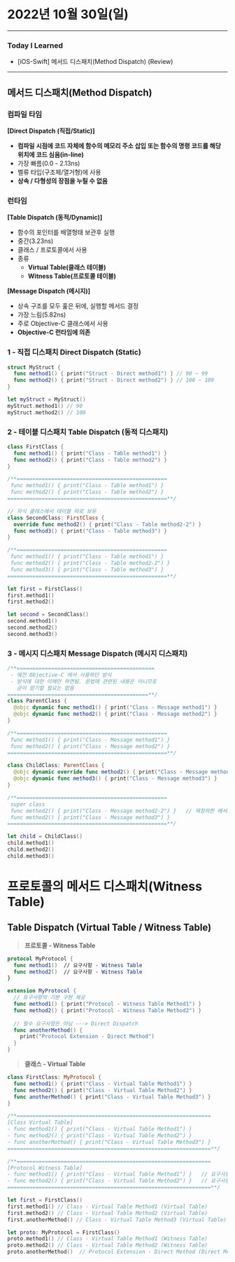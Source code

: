 # 2022년 10월 30일(일)

----

### Today I Learned 

- [iOS-Swift] 메서드 디스패치(Method Dispatch) (Review)

----

## 메서드 디스패치(Method Dispatch)

### 컴파일 타임

**[Direct Dispatch (직접/Static)]**

- **컴파일 시점에 코드 자체에 함수의 메모리 주소 삽입 또는 함수의 명령 코드를 해당 위치에 코드 심음(in-line)**
- 가장 빠름(0.0 - 2.13ns)
- 벨류 타입(구조체/열거형)에 사용
- **상속 / 다형성의 장점을 누릴 수 없음**

### 런타임

**[Table Dispatch (동적/Dynamic)]**

- 함수의 포인터를 배열형태 보관후 실행
- 중간(3.23ns)
- 클래스 / 프로토콜에서 사용
- 종류
  - **Virtual Table(클래스 테이블)**
  - **Witness Table(프로토콜 테이블)**

**[Message Dispatch (메시지)]**

- 상속 구조를 모두 훑은 뒤에, 실행할 메서드 결정
- 가장 느림(5.82ns)
- 주로 Objective-C 클래스에서 사용
- **Objective-C 런타임에 의존**



### 1 - 직접 디스패치 Direct Dispatch (Static)

```swift
struct MyStruct {
  func method1() { print("Struct - Direct method1") } // 90 ~ 99
  func method2() { print("Struct - Direct method2") } // 100 ~ 109 
}

let myStruct = MyStruct() 
myStruct.method1() // 90 
myStruct.method2() // 100 
```

### 2 - 테이블 디스패치 Table Dispatch (동적 디스패치)

```swift
class FirstClass {
  func method1() { print("Class - Table method1") }
  func method2() { print("Class - Table method2") }
}

/**================================================
 func method1() { print("Class - Table method1") }
 func method2() { print("Class - Table method2") }
===================================================**/

// 자식 클래스에서 테이블 따로 보유 
class SecondClass: FirstClass {
  override func method2() { print("Class - Table method2-2") }
  func method3() { print("Class - Table method3") }
}

/**================================================
 func method1() { print("Class - Table method1") }
 func method2() { print("Class - Table method2-2") }
 func method3() { print("Class - Table method3") }
===================================================**/

let first = FirstClass() 
first.method1() 
first.method2() 

let second = SecondClass()
second.method1()
second.method2()
second.method3() 
```

### 3 - 메시지 디스패치 Message Dispatch (메시지 디스패치)

```swift
/**============================================
 - 예전 Objective-C 에서 사용하던 방식
 - 방식에 대한 이해만 하면됨. 문법에 관련된 내용은 아니므로
   굳이 암기할 필요는 없음
=============================================**/
class ParentClass {
  @objc dynamic func method1() { print("Class - Message method1") }
  @objc dynamic func method2() { print("Class - Message method2") }
}

/**================================================
 func method1() { print("Class - Message method1") }
 func method2() { print("Class - Message method2") }
===================================================**/

class ChildClass: ParentClass {
  @objc dynamic override func method2() { print("Class - Message method2-2") }
  @objc dynamic func method3() { print("Class - Message method3") }
}

/**================================================
 super class
 func method2() { print("Class - Message method2-2") }   // 재정의한 메서드는 다시 주소가짐
 func method2() { print("Class - Message method3") }
===================================================**/

let child = ChildClass()
child.method1() 
child.method2() 
child.method3()
```

# 프로토콜의 메서드 디스패치(Witness Table)

## Table Dispatch (Virtual Table / Witness Table)

> **프로토콜 - Witness Table**

```swift
protocol MyProtocol {
  func method1()  // 요구사항 - Witness Table
  func method2()  // 요구사항 - Witness Table
}

extension MyProtocol {
  // 요구사항의 기본 구현 제공 
  func method1() { print("Protocol - Witness Table Method1") }
  func method2() { print("Protocol - Witness Table Method2") }
 	
  // 필수 요구사항은 아님 ---> Direct Dispatch
  func anotherMethod() {
    print("Protocol Extension - Direct Method")
  }
}
```

> **클래스 - Virtual Table**

```swift
class FirstClass: MyProtocol {
  func method1() { print("Class - Virtual Table Method1") }
  func method2() { print("Class - Virtual Table Method2") }
  func anotherMethod() { print("Class - Virtual Table Method3") }
}

/**==============================================================
[Class Virtual Table]
- func method1() { print("Class - Virtual Table Method1") }
- func method2() { print("Class - Virtual Table Method2") }
- func anotherMothod() { print("Class - Virtual Table Method3") }
=================================================================**/

/**==============================================================
[Protocol Witness Table]
- func method1() { print("Class - Virtual Table Method1") }   // 요구사항 - 우선순위 반영⭐️
- func method2() { print("Class - Virtual Table Method2") }   // 요구사항 - 우선순위 반영⭐️
=================================================================**/

let first = FirstClass()
first.method1() // Class - Virtual Table Method1 (Virtual Table)
first.method2() // Class - Virtual Table Method2 (Virtual Table)
first.anotherMethod() // Class - Virtual Table Method3 (Virtual Table)

let proto: MyProtocol = FirstClass()
proto.method1() // Class - Virtual Table Method1 (Witness Table)
proto.method2() // Class - Virtual Table Method2 (Witness Table)
proto.anotherMethod()  // Protocol Extension - Direct Method (Direct Method)
```